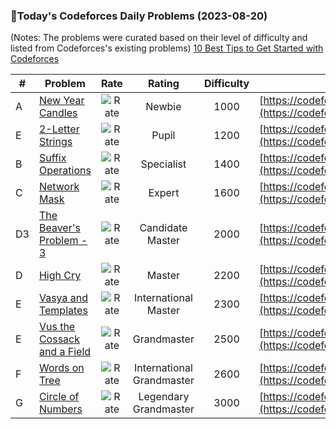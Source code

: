 ### 🌟Today's Codeforces Daily Problems (2023-08-20)
(Notes: The problems were curated based on their level of difficulty and listed from Codeforces's existing problems)
[10 Best Tips to Get Started with Codeforces](https://github.com/ika9810/Codeforces-Daily-Problems/blob/main/10%20Best%20Tips%20to%20Get%20Started%20with%20Codeforces.md)

| # | Problem | Rate| Rating | Difficulty | Contest |
|---| ----- | :--------: | :----------: | :----------: | ---------- |
|A|[New Year Candles](https://codeforces.com/contest/379/problem/A)|![Rate](https://img.shields.io/badge/Newbie-1000-lightgrey)|Newbie|1000|[https://codeforces.com/contest/379](https://codeforces.com/contest/379)|
|E|[2-Letter Strings](https://codeforces.com/contest/1669/problem/E)|![Rate](https://img.shields.io/badge/Pupil-1200-brightgreen)|Pupil|1200|[https://codeforces.com/contest/1669](https://codeforces.com/contest/1669)|
|B|[Suffix Operations](https://codeforces.com/contest/1453/problem/B)|![Rate](https://img.shields.io/badge/Specialist-1400-9cf)|Specialist|1400|[https://codeforces.com/contest/1453](https://codeforces.com/contest/1453)|
|C|[Network Mask](https://codeforces.com/contest/291/problem/C)|![Rate](https://img.shields.io/badge/Expert-1600-blue)|Expert|1600|[https://codeforces.com/contest/291](https://codeforces.com/contest/291)|
|D3|[The Beaver's Problem - 3](https://codeforces.com/contest/207/problem/D3)|![Rate](https://img.shields.io/badge/Candidate%20Master-2000-blueviolet)|Candidate Master|2000|[https://codeforces.com/contest/207](https://codeforces.com/contest/207)|
|D|[High Cry](https://codeforces.com/contest/875/problem/D)|![Rate](https://img.shields.io/badge/Master-2200-orange)|Master|2200|[https://codeforces.com/contest/875](https://codeforces.com/contest/875)|
|E|[Vasya and Templates](https://codeforces.com/contest/1085/problem/E)|![Rate](https://img.shields.io/badge/International%20Master-2300-orange)|International Master|2300|[https://codeforces.com/contest/1085](https://codeforces.com/contest/1085)|
|E|[Vus the Cossack and a Field](https://codeforces.com/contest/1186/problem/E)|![Rate](https://img.shields.io/badge/Grandmaster-2500-red)|Grandmaster|2500|[https://codeforces.com/contest/1186](https://codeforces.com/contest/1186)|
|F|[Words on Tree](https://codeforces.com/contest/1657/problem/F)|![Rate](https://img.shields.io/badge/International%20Grandmaster-2600-red)|International Grandmaster|2600|[https://codeforces.com/contest/1657](https://codeforces.com/contest/1657)|
|G|[Circle of Numbers](https://codeforces.com/contest/859/problem/G)|![Rate](https://img.shields.io/badge/Legendary%20Grandmaster-3000-red)|Legendary Grandmaster|3000|[https://codeforces.com/contest/859](https://codeforces.com/contest/859)|
